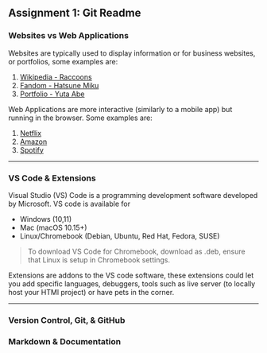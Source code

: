## Assignment 1: Git Readme
### Websites vs Web Applications
<!-- Brief description of understanding. Use any combination of markdown techniques. Should be more than 2 sentences. -->
Websites are typically used to display information or for business websites, or portfolios, some examples are:
1. [Wikipedia - Raccoons](https://en.wikipedia.org/wiki/Raccoon)
2. [Fandom - Hatsune Miku](https://vocaloid.fandom.com/wiki/Hatsune_Miku)
3. [Portfolio - Yuta Abe](https://yuta-abe.com/)

Web Applications are more interactive (similarly to a mobile app) but running in the browser. Some examples are:
1. [Netflix](https://www.netflix.com/)
2. [Amazon](https://www.amazon.com/)
3. [Spotify](https://open.spotify.com/)
---
### VS Code & Extensions
Visual Studio (VS) Code is a programming development software developed by Microsoft. VS code is available for 
- Windows (10,11)
- Mac (macOS 10.15+)
- Linux/Chromebook (Debian, Ubuntu, Red Hat, Fedora, SUSE)
> To download VS Code for Chromebook, download as .deb, ensure that Linux is setup in Chromebook settings.

Extensions are addons to the VS code software, these extensions could let you add specific languages, debuggers, tools such as live server (to locally host your HTMl project) or have pets in the corner.

---

### Version Control, Git, & GitHub



### Markdown & Documentation


